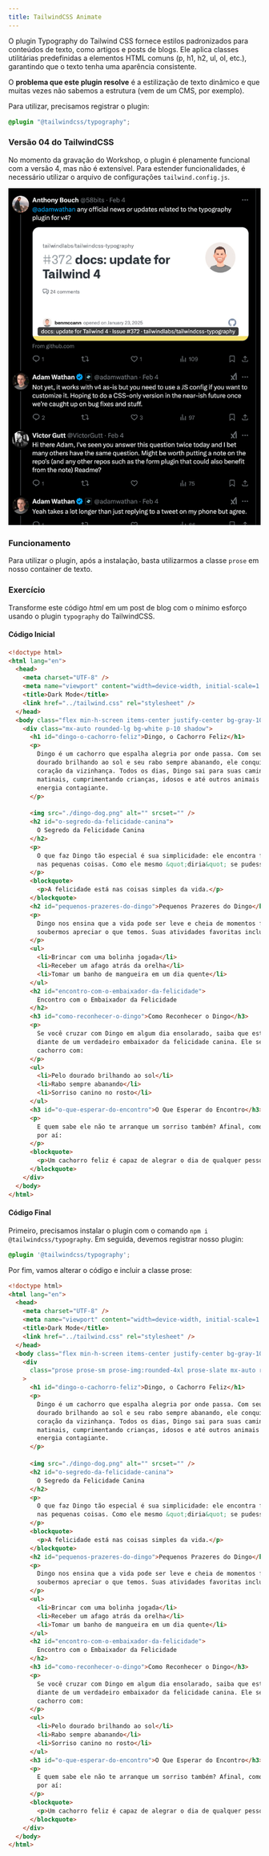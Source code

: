 ```yaml
---
title: TailwindCSS Animate
---
```


O plugin Typography do Tailwind CSS fornece estilos padronizados para conteúdos de texto, como artigos e posts de blogs. Ele aplica classes utilitárias predefinidas a elementos HTML comuns (p, h1, h2, ul, ol, etc.), garantindo que o texto tenha uma aparência consistente.

O **problema que este plugin resolve** é a estilização de texto dinâmico e que muitas vezes não sabemos a estrutura (vem de um CMS, por exemplo).

Para utilizar, precisamos registrar o plugin:

```css
@plugin "@tailwindcss/typography";
```

### Versão 04 do TailwindCSS

No momento da gravação do Workshop, o plugin é plenamente funcional com a versão 4, mas não é extensível. Para estender funcionalidades, é necessário utilizar o arquivo de configurações `tailwind.config.js`.

![alt text](image.png)

### Funcionamento

Para utilizar o plugin, após a instalação, basta utilizarmos a classe `prose` em nosso container de texto.

### Exercício

Transforme este código *html* em um post de blog com o mínimo esforço usando o plugin `typography` do TailwindCSS.

#### Código Inicial

```html
<!doctype html>
<html lang="en">
  <head>
    <meta charset="UTF-8" />
    <meta name="viewport" content="width=device-width, initial-scale=1.0" />
    <title>Dark Mode</title>
    <link href="../tailwind.css" rel="stylesheet" />
  </head>
  <body class="flex min-h-screen items-center justify-center bg-gray-100 p-4">
    <div class="mx-auto rounded-lg bg-white p-10 shadow">
      <h1 id="dingo-o-cachorro-feliz">Dingo, o Cachorro Feliz</h1>
      <p>
        Dingo é um cachorro que espalha alegria por onde passa. Com seu pelo
        dourado brilhando ao sol e seu rabo sempre abanando, ele conquistou o
        coração da vizinhança. Todos os dias, Dingo sai para suas caminhadas
        matinais, cumprimentando crianças, idosos e até outros animais com sua
        energia contagiante.
      </p>

      <img src="./dingo-dog.png" alt="" srcset="" />
      <h2 id="o-segredo-da-felicidade-canina">
        O Segredo da Felicidade Canina
      </h2>
      <p>
        O que faz Dingo tão especial é sua simplicidade: ele encontra felicidade
        nas pequenas coisas. Como ele mesmo &quot;diria&quot; se pudesse:
      </p>
      <blockquote>
        <p>A felicidade está nas coisas simples da vida.</p>
      </blockquote>
      <h2 id="pequenos-prazeres-do-dingo">Pequenos Prazeres do Dingo</h2>
      <p>
        Dingo nos ensina que a vida pode ser leve e cheia de momentos felizes se
        soubermos apreciar o que temos. Suas atividades favoritas incluem:
      </p>
      <ul>
        <li>Brincar com uma bolinha jogada</li>
        <li>Receber um afago atrás da orelha</li>
        <li>Tomar um banho de mangueira em um dia quente</li>
      </ul>
      <h2 id="encontro-com-o-embaixador-da-felicidade">
        Encontro com o Embaixador da Felicidade
      </h2>
      <h3 id="como-reconhecer-o-dingo">Como Reconhecer o Dingo</h3>
      <p>
        Se você cruzar com Dingo em algum dia ensolarado, saiba que estará
        diante de um verdadeiro embaixador da felicidade canina. Ele será aquele
        cachorro com:
      </p>
      <ul>
        <li>Pelo dourado brilhando ao sol</li>
        <li>Rabo sempre abanando</li>
        <li>Sorriso canino no rosto</li>
      </ul>
      <h3 id="o-que-esperar-do-encontro">O Que Esperar do Encontro</h3>
      <p>
        E quem sabe ele não te arranque um sorriso também? Afinal, como dizem
        por aí:
      </p>
      <blockquote>
        <p>Um cachorro feliz é capaz de alegrar o dia de qualquer pessoa.</p>
      </blockquote>
    </div>
  </body>
</html>
```

#### Código Final

Primeiro, precisamos instalar o plugin com o comando `npm i @tailwindcss/typography`. Em seguida, devemos registrar nosso plugin:

```css
@plugin '@tailwindcss/typography';
```

Por fim, vamos alterar o código e incluir a classe prose:

```html
<!doctype html>
<html lang="en">
  <head>
    <meta charset="UTF-8" />
    <meta name="viewport" content="width=device-width, initial-scale=1.0" />
    <title>Dark Mode</title>
    <link href="../tailwind.css" rel="stylesheet" />
  </head>
  <body class="flex min-h-screen items-center justify-center bg-gray-100 p-4">
    <div
      class="prose prose-sm prose-img:rounded-4xl prose-slate mx-auto rounded-lg bg-white p-10 shadow"
    >
      <h1 id="dingo-o-cachorro-feliz">Dingo, o Cachorro Feliz</h1>
      <p>
        Dingo é um cachorro que espalha alegria por onde passa. Com seu pelo
        dourado brilhando ao sol e seu rabo sempre abanando, ele conquistou o
        coração da vizinhança. Todos os dias, Dingo sai para suas caminhadas
        matinais, cumprimentando crianças, idosos e até outros animais com sua
        energia contagiante.
      </p>

      <img src="./dingo-dog.png" alt="" srcset="" />
      <h2 id="o-segredo-da-felicidade-canina">
        O Segredo da Felicidade Canina
      </h2>
      <p>
        O que faz Dingo tão especial é sua simplicidade: ele encontra felicidade
        nas pequenas coisas. Como ele mesmo &quot;diria&quot; se pudesse:
      </p>
      <blockquote>
        <p>A felicidade está nas coisas simples da vida.</p>
      </blockquote>
      <h2 id="pequenos-prazeres-do-dingo">Pequenos Prazeres do Dingo</h2>
      <p>
        Dingo nos ensina que a vida pode ser leve e cheia de momentos felizes se
        soubermos apreciar o que temos. Suas atividades favoritas incluem:
      </p>
      <ul>
        <li>Brincar com uma bolinha jogada</li>
        <li>Receber um afago atrás da orelha</li>
        <li>Tomar um banho de mangueira em um dia quente</li>
      </ul>
      <h2 id="encontro-com-o-embaixador-da-felicidade">
        Encontro com o Embaixador da Felicidade
      </h2>
      <h3 id="como-reconhecer-o-dingo">Como Reconhecer o Dingo</h3>
      <p>
        Se você cruzar com Dingo em algum dia ensolarado, saiba que estará
        diante de um verdadeiro embaixador da felicidade canina. Ele será aquele
        cachorro com:
      </p>
      <ul>
        <li>Pelo dourado brilhando ao sol</li>
        <li>Rabo sempre abanando</li>
        <li>Sorriso canino no rosto</li>
      </ul>
      <h3 id="o-que-esperar-do-encontro">O Que Esperar do Encontro</h3>
      <p>
        E quem sabe ele não te arranque um sorriso também? Afinal, como dizem
        por aí:
      </p>
      <blockquote>
        <p>Um cachorro feliz é capaz de alegrar o dia de qualquer pessoa.</p>
      </blockquote>
    </div>
  </body>
</html>

```
